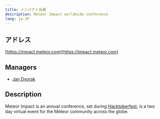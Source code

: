 ```yaml
---
title: インパクト会議
description: Meteor Impact worldwide conference
lang: ja-JP
---
```


## アドレス
[https://impact.meteor.com](https://impact.meteor.com)

## Managers
* [Jan Dvorak](https://github.com/sponsors/StorytellerCZ)

## Description
Meteor Impact is an annual conference, set during [Hacktoberfest](https://hacktoberfest.digitalocean.com/), is a two day virtual event for the Meteor community across the globe.
